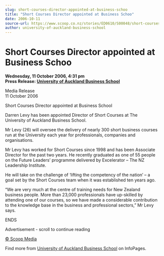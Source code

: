 ```yaml
---
slug: short-courses-director-appointed-at-business-schoo
title: "Short Courses Director appointed at Business Schoo"
date: 2006-10-11
source-url: https://www.scoop.co.nz/stories/ED0610/S00048/short-courses-director-appointed-at-business-schoo.htm
author: university-of-auckland-business-school
---
```

Short Courses Director appointed at Business Schoo
==================================================

**Wednesday, 11 October 2006, 4:31 pm**  
**Press Release: [University of Auckland Business School](https://info.scoop.co.nz/University_of_Auckland_Business_School)**

Media Release  
11 October 2006

Short Courses Director appointed at Business School

Darren Levy has been appointed Director of Short Courses at The University of Auckland Business School.

Mr Levy (26) will oversee the delivery of nearly 300 short business courses run at the University each year for professionals, companies and organisations.

Mr Levy has worked for Short Courses since 1998 and has been Associate Director for the past two years. He recently graduated as one of 55 people on the Future Leaders’ programme delivered by Excelerator – The NZ Leadership Institute.

He will take on the challenge of ‘lifting the competency of the nation’ – a goal set by the Short Courses team when it was established ten years ago.

“We are very much at the centre of training needs for New Zealand business people. More than 23,000 professionals have up-skilled by attending one of our courses, so we have made a considerable contribution to the knowledge base in the business and professional sectors,” Mr Levy says.

ENDS

Advertisement - scroll to continue reading





[© Scoop Media](http://www.scoop.co.nz/about/terms.html)

Find more from [University of Auckland Business School](https://info.scoop.co.nz/University_of_Auckland_Business_School) on InfoPages.